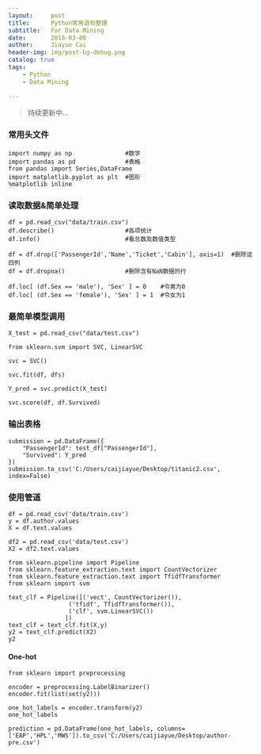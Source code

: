 ```yaml
---
layout:     post
title:      Python常用语句整理
subtitle:   For Data Mining
date:       2018-03-08
author:     Jiayue Cai
header-img: img/post-bg-debug.png
catalog: true
tags:
    - Python
	- Data Mining

---
```



>持续更新中... 

### 常用头文件 

	import numpy as np               #数学
	import pandas as pd              #表格
	from pandas import Series,DataFrame
    import matplotlib.pyplot as plt  #图形
    %matplotlib inline

	
### 读取数据&简单处理

	df = pd.read_csv("data/train.csv")
	df.describe()                    #各项统计
	df.info()                        #看总数及数值类型 
	
	df = df.drop(['PassengerId','Name','Ticket','Cabin'], axis=1)  #删除这四列
    df = df.dropna()                 #删除含有NaN数据的行

    df.loc[ (df.Sex == 'male'), 'Sex' ] = 0    #令男为0
    df.loc[ (df.Sex == 'female'), 'Sex' ] = 1  #令女为1
	
	
### 最简单模型调用
	
	X_test = pd.read_csv("data/test.csv")
	
	from sklearn.svm import SVC, LinearSVC
	
	svc = SVC()
	
	svc.fit(df, dfs)
	
	Y_pred = svc.predict(X_test)
	
	svc.score(df, df.Survived)
	
### 输出表格

    submission = pd.DataFrame({
        "PassengerId": test_df["PassengerId"],
        "Survived": Y_pred
    })
    submission.to_csv('C:/Users/caijiayue/Desktop/titanic2.csv', index=False)
	
### 使用管道

    df = pd.read_csv('data/train.csv')
    y = df.author.values
    X = df.text.values

    df2 = pd.read_csv('data/test.csv')
    X2 = df2.text.values
	
	from sklearn.pipeline import Pipeline
    from sklearn.feature_extraction.text import CountVectorizer
    from sklearn.feature_extraction.text import TfidfTransformer
    from sklearn import svm
	
	text_clf = Pipeline([('vect', CountVectorizer()),
                     ('tfidf', TfidfTransformer()),
                     ('clf', svm.LinearSVC())
                    ])
    text_clf = text_clf.fit(X,y)
    y2 = text_clf.predict(X2)
    y2
	
#### One-hot

    from sklearn import preprocessing
	
    encoder = preprocessing.LabelBinarizer()
    encoder.fit(list(set(y2)))
	
    one_hot_labels = encoder.transform(y2)                         
    one_hot_labels

	prediction = pd.DataFrame(one_hot_labels, columns=['EAP','HPL','MWS']).to_csv('C:/Users/caijiayue/Desktop/author-pre.csv')